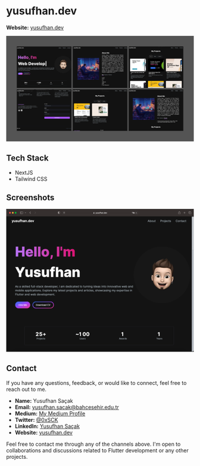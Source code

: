 # yusufhan.dev

**Website:** [yusufhan.dev](https://yusufhan.dev/)

![banner](personal-website.png)

## Tech Stack

- NextJS
- Tailwind CSS

## Screenshots

![screenshot](image.png)

## Contact

If you have any questions, feedback, or would like to connect, feel free to reach out to me.

- **Name:** Yusufhan Saçak
- **Email:** [yusufhan.sacak@bahcesehir.edu.tr](mailto:yusufhan.sacak@bahcesehir.edu.tr)
- **Medium:** [My Medium Profile](https://medium.com/@yusufhansacak)
- **Twitter:** [@0xSCK](https://twitter.com/0xSCK)
- **LinkedIn:** [Yusufhan Saçak](https://www.linkedin.com/in/yusufhansacak/)
- **Website:** [yusufhan.dev](https://yusufhan.dev/)

Feel free to contact me through any of the channels above. I'm open to collaborations and discussions related to Flutter development or any other projects.